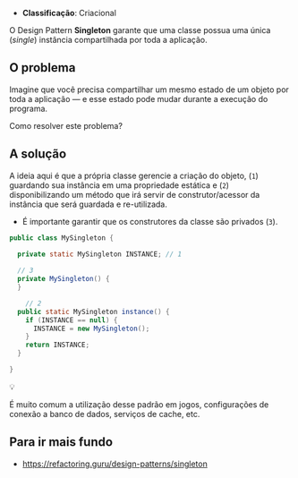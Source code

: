 - **Classificação**: Criacional

O Design Pattern **Singleton** garante que uma classe possua uma única (_single_) instância compartilhada por toda a aplicação.

## O problema

Imagine que você precisa compartilhar um mesmo estado de um objeto por toda a aplicação — e esse estado pode mudar durante a execução do programa.

Como resolver este problema?

## A solução

A ideia aqui é que a própria classe gerencie a criação do objeto, (`1`) guardando sua instância em uma propriedade estática e (`2`) disponibilizando um método que irá servir de construtor/acessor da instância que será guardada e re-utilizada.

- É importante garantir que os construtores da classe são privados (`3`).

```java
public class MySingleton {

  private static MySingleton INSTANCE; // 1
	
  // 3
  private MySingleton() {
  }

	// 2
  public static MySingleton instance() {
    if (INSTANCE == null) {
      INSTANCE = new MySingleton();
    }
    return INSTANCE;
  }

}
```

<aside class="callout">
  <div class="icon">💡</div>
  <div class="content">
    <p>É muito comum a utilização desse padrão em jogos, configurações de conexão a banco de dados, serviços de cache, etc.</p>
  </div>
</aside>

## Para ir mais fundo

- <https://refactoring.guru/design-patterns/singleton>